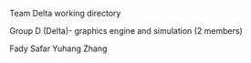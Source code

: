 Team Delta working directory




Group D (Delta)- graphics engine and simulation  (2 members)

Fady Safar
Yuhang Zhang
